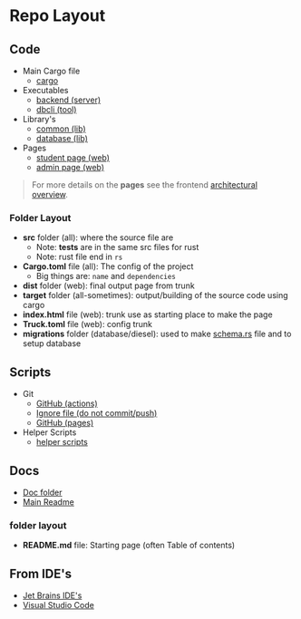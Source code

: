 # Repo Layout

## Code

- Main Cargo file
    - [cargo](../Cargo.toml)
- Executables
    - [backend (server)](../backend)
    - [dbcli (tool)](../dbcli)
- Library's
    - [common (lib)](../common)
    - [database (lib)](../database)
- Pages
    - [student page (web)](../studentpage)
    - [admin page (web)](../adminpage)

> For more details on the **pages** see the frontend [architectural overview](./Frontend/architecture.md).

### Folder Layout

- **src** folder (all): where the source file are
  - Note: **tests** are in the same src files for rust
  - Note: rust file end in `rs`
- **Cargo.toml** file (all): The config of the project
  - Big things are: `name` and `dependencies`
- **dist** folder (web): final output page from trunk
- **target** folder (all-sometimes): output/building of the source code using cargo
- **index.html** file (web): trunk use as starting place to make the page
- **Truck.toml** file (web): config trunk
- **migrations** folder (database/diesel): used to make [schema.rs](../database/src/repository/schema.rs) file and to setup database

## Scripts

- Git
    - [GitHub (actions)](../.github)
    - [Ignore file (do not commit/push)](../.gitignore)
    - [GitHub (pages)](../_config.yml)
- Helper Scripts
    - [helper scripts](../helper_scripts)

## Docs

- [Doc folder](../Doc)
- [Main Readme](../README.md)

### folder layout

- **README.md** file: Starting page (often Table of contents)

## From IDE's

- [Jet Brains IDE's](../.idea)
- [Visual Studio Code](../.vscode)